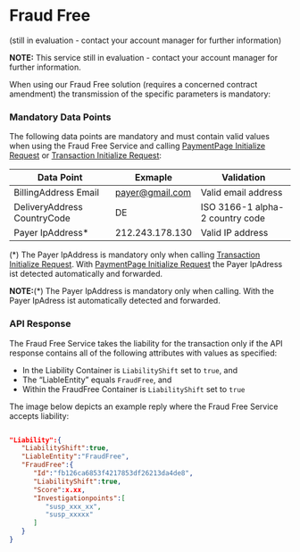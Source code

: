 # Fraud Free
(still in evaluation - contact your account manager for further information)
<div class="warning">
  <p><strong>NOTE:</strong> This service still in evaluation - contact your account manager for further information.</p>
</div>

When using our Fraud Free solution (requires a concerned contract amendment) the transmission of the specific parameters is mandatory:

### <a name="ff-mandatory"></a> Mandatory Data Points
The following data points are mandatory and must contain valid values when using the Fraud Free Service and calling [PaymentPage Initialize Request](https://saferpay.github.io/jsonapi/index.html#Payment_v1_PaymentPage_Initialize) or [Transaction Initialize Request](https://saferpay.github.io/jsonapi/index.html#Payment_v1_Transaction_Initialize):

| Data Point  | Exmaple | Validation |
| ------------- | ------------- | ------------- |
| BillingAddress Email | payer@gmail.com  | Valid email address |
| DeliveryAddress CountryCode  | DE  | ISO 3166-1 alpha-2 country code |
| Payer IpAddress* | 212.243.178.130  | Valid IP address |

(*) The Payer IpAddress is mandatory only when calling [Transaction Initialize Request](https://saferpay.github.io/jsonapi/index.html#Payment_v1_Transaction_Initialize). With [PaymentPage Initialize Request](https://saferpay.github.io/jsonapi/index.html#Payment_v1_PaymentPage_Initialize) the Payer IpAdress ist detected automatically and forwarded.

<div class="warning">
  <p><strong>NOTE:</strong>(*) The Payer IpAddress is mandatory only when calling. With the Payer IpAdress ist automatically detected and forwarded.</p>
</div>

### <a name="ff-response"></a> API Response

The Fraud Free Service takes the liability for the transaction only if the API response contains all of the following attributes with values as specified:
-	In the Liability Container is `LiabilityShift` set to `true`, and
-	The “LiableEntity” equals `FraudFree`, and 
-	Within the FraudFree Container is  `LiabilityShift` set to `true`

The image below depicts an example reply where the Fraud Free Service accepts liability: 

```json

"Liability":{ 
   "LiabilityShift":true,
   "LiableEntity":"FraudFree",
   "FraudFree":{ 
      "Id":"fb126ca6853f4217853df26213da4de8",
      "LiabilityShift":true,
      "Score":x.xx,
      "Investigationpoints":[ 
         "susp_xxx_xx",
         "susp_xxxxx"
      ]
   }
}

```
